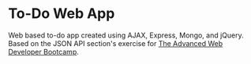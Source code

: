 # To-Do Web App

Web based to-do app created using AJAX, Express, Mongo, and jQuery. Based on the JSON API section's exercise for [The Advanced Web Developer Bootcamp](https://www.udemy.com/the-advanced-web-developer-bootcamp/).
